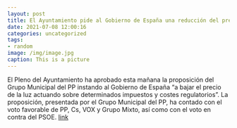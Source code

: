 ```yaml
---
layout: post
title: El Ayuntamiento pide al Gobierno de España una reducción del precio de la luz
date: 2021-07-08 12:00:16
categories: uncategorized
tags:
- random
image: /img/image.jpg
caption: This is a picture
---
```

El Pleno del Ayuntamiento ha aprobado esta mañana la proposición del Grupo Municipal del PP instando al Gobierno de España “a bajar el precio de la luz actuando sobre determinados impuestos y costes regulatorios”. La proposición, presentada por el Grupo Municipal del PP, ha contado con el voto favorable de PP, Cs, VOX y Grupo Mixto, así como con el voto en contra del PSOE.   [link](https://www.ayto-villacanada.es/tu-ayuntamiento/el-ayuntamiento-pide-al-gobierno-de-espana-una-reduccion-del-precio-de-la-luz/)
